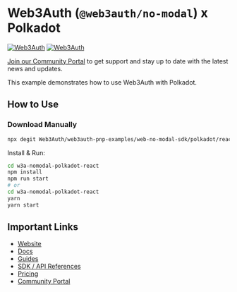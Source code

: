 # Web3Auth (`@web3auth/no-modal`) x Polkadot

[![Web3Auth](https://img.shields.io/badge/Web3Auth-SDK-blue)](https://web3auth.io/docs/sdk/pnp/web/no-modal)
[![Web3Auth](https://img.shields.io/badge/Web3Auth-Community-cyan)](https://community.web3auth.io)

[Join our Community Portal](https://community.web3auth.io/) to get support and stay up to date with the latest news and updates.

This example demonstrates how to use Web3Auth with Polkadot.

## How to Use

### Download Manually

```bash
npx degit Web3Auth/web3auth-pnp-examples/web-no-modal-sdk/polkadot/react-polkadot-no-modal-example w3a-nomodal-polkadot-react
```

Install & Run:

```bash
cd w3a-nomodal-polkadot-react
npm install
npm run start
# or
cd w3a-nomodal-polkadot-react
yarn
yarn start
```

## Important Links

- [Website](https://web3auth.io)
- [Docs](https://web3auth.io/docs)
- [Guides](https://web3auth.io/docs/content-hub?type=guides)
- [SDK / API References](https://web3auth.io/docs/sdk)
- [Pricing](https://web3auth.io/pricing.html)
- [Community Portal](https://community.web3auth.io)
